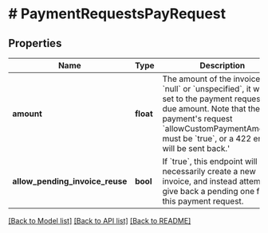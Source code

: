 # # PaymentRequestsPayRequest

## Properties

Name | Type | Description | Notes
------------ | ------------- | ------------- | -------------
**amount** | **float** | The amount of the invoice. If &#x60;null&#x60; or &#x60;unspecified&#x60;, it will be set to the payment request&#39;s due amount. Note that the payment&#39;s request &#x60;allowCustomPaymentAmounts&#x60; must be &#x60;true&#x60;, or a 422 error will be sent back.&#39; | [optional]
**allow_pending_invoice_reuse** | **bool** | If &#x60;true&#x60;, this endpoint will not necessarily create a new invoice, and instead attempt to give back a pending one for this payment request. | [optional] [default to false]

[[Back to Model list]](../../README.md#models) [[Back to API list]](../../README.md#endpoints) [[Back to README]](../../README.md)
